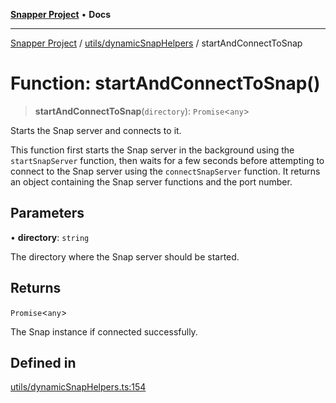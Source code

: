 [**Snapper Project**](../../../README.md) • **Docs**

***

[Snapper Project](../../../README.md) / [utils/dynamicSnapHelpers](../README.md) / startAndConnectToSnap

# Function: startAndConnectToSnap()

> **startAndConnectToSnap**(`directory`): `Promise`\<`any`\>

Starts the Snap server and connects to it.

This function first starts the Snap server in the background using the
`startSnapServer` function, then waits for a few seconds before attempting
to connect to the Snap server using the `connectSnapServer` function. It
returns an object containing the Snap server functions and the port number.

## Parameters

• **directory**: `string`

The directory where the Snap server should be started.

## Returns

`Promise`\<`any`\>

The Snap instance if connected successfully.

## Defined in

[utils/dynamicSnapHelpers.ts:154](https://github.com/asifqatar/Snapper/blob/cbd1e990f7eda7e735082611ff93e8f046c82e35/utils/dynamicSnapHelpers.ts#L154)
